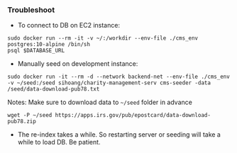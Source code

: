 ### Troubleshoot
- To connect to DB on EC2 instance:
```
sudo docker run --rm -it -v ~/:/workdir --env-file ./cms_env postgres:10-alpine /bin/sh
psql $DATABASE_URL
```


- Manually seed on development instance:
```
sudo docker run -it --rm -d --network backend-net --env-file ./cms_env -v ~/seed:/seed sihoang/charity-management-serv cms-seeder -data /seed/data-download-pub78.txt
```
Notes: Make sure to download data to `~/seed` folder in advance
```
wget -P ~/seed https://apps.irs.gov/pub/epostcard/data-download-pub78.zip
```


- The re-index takes a while. So restarting server or seeding will take a while to load DB. Be patient.
